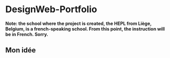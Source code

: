 # DesignWeb-Portfolio

**Note: the school where the project is created, the HEPL from Liège, Belgium, is a french-speaking school. From this point, the instruction will be in French. Sorry.**

## Mon idée
